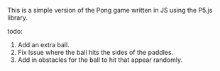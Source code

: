 This is a simple version of the Pong game written in JS using the P5.js library.

todo:
1. Add an extra ball.
2. Fix Issue where the ball hits the sides of the paddles.
3. Add in obstacles for the ball to hit that appear randomly.

